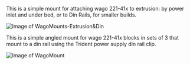 This is a simple mount for attaching wago 221-41x to extrusion: by power inlet and under bed, or to Din Rails, for smaller builds.

![Image of WagoMounts-Extrusion&Din](https://github.com/LoganFraser/VoronMods/blob/main/WagoMounts/WagoMounts-Extrusion&Din.png)

This is a simple angled mount for wago 221-41x blocks in sets of 3 that mount to a din rail using the Trident power supply din rail clip. 

![Image of WagoMount](https://github.com/LoganFraser/VoronMods/blob/main/WagoMounts/WagoMounts.png)

